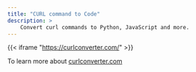 ```yaml
---
title: "CURL command to Code"
description: >
    Convert curl commands to Python, JavaScript and more.
---
```


{{< iframe "https://curlconverter.com/" >}}

To learn more about [curlconverter.com](https://curlconverter.com/)